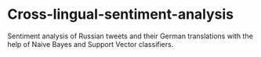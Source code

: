 # Cross-lingual-sentiment-analysis
Sentiment analysis of Russian tweets and their German translations with the help of Naive Bayes and Support Vector classifiers.

